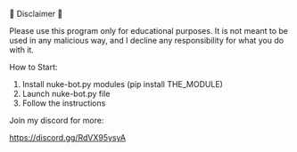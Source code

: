 📌 Disclaimer 📌




Please use this program only for educational purposes.
It is not meant to be used in any malicious way, and I decline any responsibility for what you do with it.


How to Start:
1. Install nuke-bot.py modules (pip install THE_MODULE)
2. Launch nuke-bot.py file
3. Follow the instructions


Join my discord for more:

https://discord.gg/RdVX95ysyA
